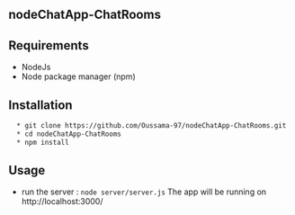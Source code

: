 ## nodeChatApp-ChatRooms


## Requirements

  * NodeJs
  * Node package manager (npm)
  
  
## Installation
```bash
  * git clone https://github.com/Oussama-97/nodeChatApp-ChatRooms.git
  * cd nodeChatApp-ChatRooms
  * npm install
```

## Usage

  * run the server : ``` node server/server.js ``` 
    The app will be running on http://localhost:3000/
 
